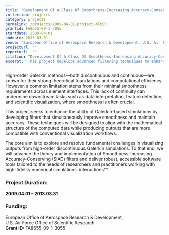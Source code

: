 ```yaml
---
title: "Development Of A Class Of Smoothness-Increasing Accuracy-Conserving (SIAC) Methods For Post-Processing Discontinuous Galerkin Solutions"
collection: projects
category: projects
permalink: /projects/2009-04-01-project-AFOSR
grantid: FA8655-09-1-3055
startdate: 2009-04-01
enddate: 2013-03-31
venue: "European Office of Aerospace Research & Development, U.S. Air Force Office of Scientific Research"
projecturl: ""
reporturl:  ""
citation: "Development Of A Class Of Smoothness-Increasing Accuracy-Conserving (SIAC) Methods For Post-Processing Discontinuous Galerkin Solutions, U.S. AFOSR Grant FA8655-09-1-3055."
excerpt: 'This project develops advanced filtering techniques to enhance the smoothness and accuracy quality of high-order discontinuous Galerkin simulation data.'
---
```

High-order Galerkin methods—both discontinuous and continuous—are known for their strong theoretical foundations and computational efficiency. However, a common limitation stems from their minimal smoothness requirements across element interfaces. This lack of continuity can undermine downstream tasks such as data interpretation, feature detection, and scientific visualization, where smoothness is often crucial.

This project seeks to enhance the utility of Galerkin-based simulations by developing filters that simultaneously improve smoothness and maintain accuracy. These techniques will be designed to align with the mathematical structure of the computed data while producing outputs that are more compatible with conventional visualization workflows.

The core aim is to explore and resolve fundamental challenges in visualizing outputs from high-order discontinuous Galerkin simulations. To that end, we will advance the theory and implementation of Smoothness-Increasing Accuracy-Conserving (SIAC) filters and deliver robust, accessible software tools tailored to the needs of researchers and practitioners working with high-fidelity numerical simulations.
interactions**.

### Project Duration:

**2009.04.01 – 2013.03.31**

### Funding:

European Office of Aerospace Research & Development,  
U.S. Air Force Office of Scientific Research  
**Grant ID:** FA8655-09-1-3055